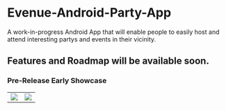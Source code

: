# Evenue-Android-Party-App
A work-in-progress Android App that will enable people to easily host and attend interesting partys and events in their vicinity.

## Features and Roadmap will be available soon.

### Pre-Release Early Showcase
<table>
  <tr>
    <td><img src="https://media.giphy.com/media/RiYskB3IveBX8LSpOP/giphy.gif"></td>
    <td><img src="https://media.giphy.com/media/P2jhdqaSIs2Ms0Kfrd/giphy.gif"></td>
  </tr>
</table>


